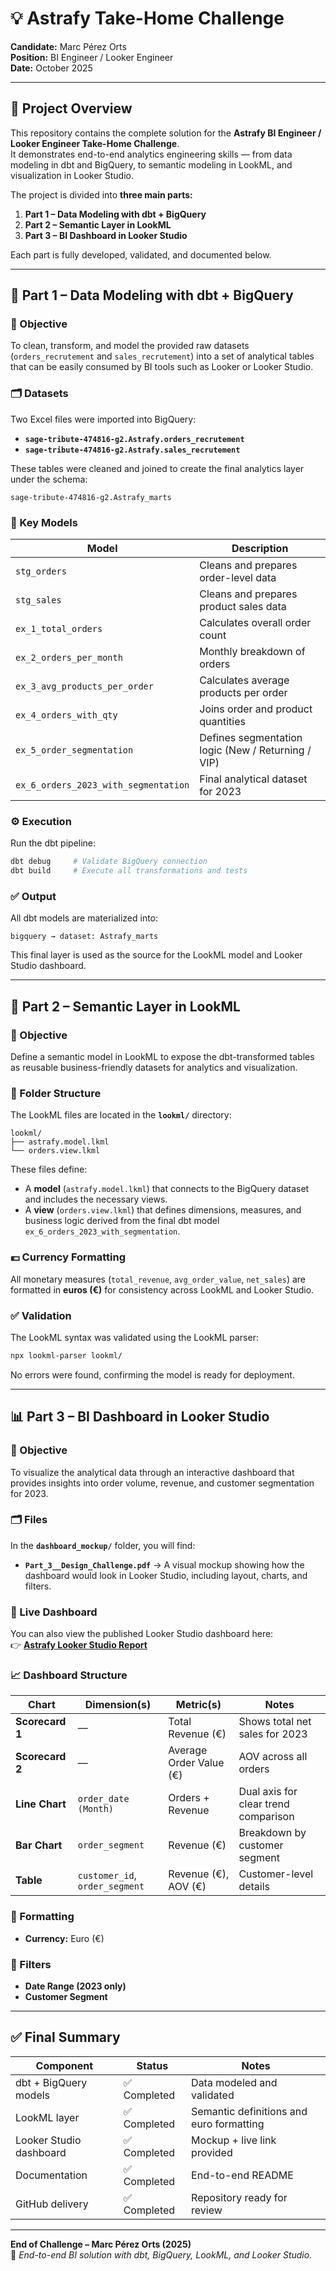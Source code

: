 # 💡 Astrafy Take-Home Challenge  
**Candidate:** Marc Pérez Orts  
**Position:** BI Engineer / Looker Engineer  
**Date:** October 2025  

---

## 🧩 Project Overview
This repository contains the complete solution for the **Astrafy BI Engineer / Looker Engineer Take-Home Challenge**.  
It demonstrates end-to-end analytics engineering skills — from data modeling in dbt and BigQuery, to semantic modeling in LookML, and visualization in Looker Studio.

The project is divided into **three main parts:**

1. **Part 1 – Data Modeling with dbt + BigQuery**  
2. **Part 2 – Semantic Layer in LookML**  
3. **Part 3 – BI Dashboard in Looker Studio**

Each part is fully developed, validated, and documented below.

---

## 🧱 Part 1 – Data Modeling with dbt + BigQuery

### 🎯 Objective
To clean, transform, and model the provided raw datasets (`orders_recrutement` and `sales_recrutement`) into a set of analytical tables that can be easily consumed by BI tools such as Looker or Looker Studio.

### 🗂️ Datasets
Two Excel files were imported into BigQuery:
- **`sage-tribute-474816-g2.Astrafy.orders_recrutement`**  
- **`sage-tribute-474816-g2.Astrafy.sales_recrutement`**

These tables were cleaned and joined to create the final analytics layer under the schema:
```
sage-tribute-474816-g2.Astrafy_marts
```

### 🧾 Key Models
| Model | Description |
|--------|--------------|
| `stg_orders` | Cleans and prepares order-level data |
| `stg_sales` | Cleans and prepares product sales data |
| `ex_1_total_orders` | Calculates overall order count |
| `ex_2_orders_per_month` | Monthly breakdown of orders |
| `ex_3_avg_products_per_order` | Calculates average products per order |
| `ex_4_orders_with_qty` | Joins order and product quantities |
| `ex_5_order_segmentation` | Defines segmentation logic (New / Returning / VIP) |
| `ex_6_orders_2023_with_segmentation` | Final analytical dataset for 2023 |

### ⚙️ Execution
Run the dbt pipeline:
```bash
dbt debug     # Validate BigQuery connection
dbt build     # Execute all transformations and tests
```

### ✅ Output
All dbt models are materialized into:
```
bigquery → dataset: Astrafy_marts
```
This final layer is used as the source for the LookML model and Looker Studio dashboard.

---

## 🧩 Part 2 – Semantic Layer in LookML

### 🎯 Objective
Define a semantic model in LookML to expose the dbt-transformed tables as reusable business-friendly datasets for analytics and visualization.

### 📁 Folder Structure
The LookML files are located in the **`lookml/`** directory:

```
lookml/
├── astrafy.model.lkml
└── orders.view.lkml
```

These files define:
- A **model** (`astrafy.model.lkml`) that connects to the BigQuery dataset and includes the necessary views.
- A **view** (`orders.view.lkml`) that defines dimensions, measures, and business logic derived from the final dbt model `ex_6_orders_2023_with_segmentation`.

### 💶 Currency Formatting
All monetary measures (`total_revenue`, `avg_order_value`, `net_sales`) are formatted in **euros (€)** for consistency across LookML and Looker Studio.

### ✅ Validation
The LookML syntax was validated using the LookML parser:
```bash
npx lookml-parser lookml/
```

No errors were found, confirming the model is ready for deployment.

---

## 📊 Part 3 – BI Dashboard in Looker Studio

### 🎯 Objective
To visualize the analytical data through an interactive dashboard that provides insights into order volume, revenue, and customer segmentation for 2023.

### 🗂️ Files
In the **`dashboard_mockup/`** folder, you will find:
- **`Part_3__Design_Challenge.pdf`** → A visual mockup showing how the dashboard would look in Looker Studio, including layout, charts, and filters.

### 🔗 Live Dashboard
You can also view the published Looker Studio dashboard here:  
👉 [**Astrafy Looker Studio Report**](https://lookerstudio.google.com/reporting/e01e6a52-ddef-4eda-8928-0e7ded01eb76)

### 📈 Dashboard Structure
| Chart | Dimension(s) | Metric(s) | Notes |
|-------|---------------|-----------|-------|
| **Scorecard 1** | — | Total Revenue (€) | Shows total net sales for 2023 |
| **Scorecard 2** | — | Average Order Value (€) | AOV across all orders |
| **Line Chart** | `order_date (Month)` | Orders + Revenue | Dual axis for clear trend comparison |
| **Bar Chart** | `order_segment` | Revenue (€) | Breakdown by customer segment |
| **Table** | `customer_id`, `order_segment` | Revenue (€), AOV (€) | Customer-level details |

### 🎨 Formatting
- **Currency:** Euro (€)  


### 🔧 Filters
- **Date Range (2023 only)**  
- **Customer Segment**  

---

## ✅ Final Summary
| Component | Status | Notes |
|------------|---------|-------|
| dbt + BigQuery models | ✅ Completed | Data modeled and validated |
| LookML layer | ✅ Completed | Semantic definitions and euro formatting |
| Looker Studio dashboard | ✅ Completed | Mockup + live link provided |
| Documentation | ✅ Completed | End-to-end README |
| GitHub delivery | ✅ Completed | Repository ready for review |

---

**End of Challenge – Marc Pérez Orts (2025)**  
🚀 *End-to-end BI solution with dbt, BigQuery, LookML, and Looker Studio.*
